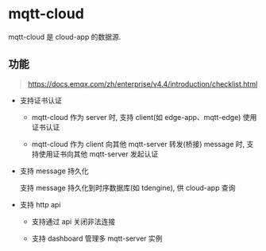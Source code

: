 # mqtt-cloud

mqtt-cloud 是 cloud-app 的数据源.

## 功能

> https://docs.emqx.com/zh/enterprise/v4.4/introduction/checklist.html

- 支持证书认证

    - mqtt-cloud 作为 server 时, 支持 client(如 edge-app、mqtt-edge) 使用证书认证

    - mqtt-cloud 作为 client 向其他 mqtt-server 转发(桥接) message 时, 支持使用证书向其他 mqtt-server 发起认证

- 支持 message 持久化

    支持 message 持久化到时序数据库(如 tdengine), 供 cloud-app 查询

- 支持 http api

    - 支持通过 api 关闭非法连接

    - 支持 dashboard 管理多 mqtt-server 实例
